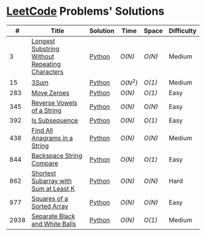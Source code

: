 # [LeetCode](hthttps://github.com/graycefully/leetcode-solutions/tree/maintps://leetcode.com/problemset/all/) Problems' Solutions

| #     |  Title               |  Solution       |  Time           |  Space          |  Difficulty     |
| ----- | -------------------- | --------------- | --------------- | --------------- | --------------- |
3 | [Longest Substring Without Repeating Characters](https://leetcode.com/problems/longest-substring-without-repeating-characters/) | [Python](./Python/longest-substring-without-repeating-characters.py) | _O(N)_ | _O(N)_ | Medium |
15 | [3Sum](https://leetcode.com/problems/3sum/) | [Python](./Python/3sum.py) | _O(N<sup>2</sup>)_ | _O(1)_ | Medium |
283 | [Move Zeroes](https://leetcode.com/problems/move-zeroes/) | [Python](./Python/move-zeroes.py) | _O(N)_ | _O(1)_ | Easy |
345 | [Reverse Vowels of a String](https://leetcode.com/problems/reverse-vowels-of-a-string/) | [Python](./Python/reverse-vowels-of-a-string.py) | _O(N)_ | _O(N)_ | Easy |
392 | [Is Subsequence](https://leetcode.com/problems/is-subsequence/) | [Python](./Python/is-subsequence.py) | _O(N)_ | _O(1)_ | Easy |
438 | [Find All Anagrams in a String](https://leetcode.com/problems/find-all-anagrams-in-a-string/) | [Python](./Python/find-all-anagrams-in-a-string.py) | _O(N)_ | _O(N)_ | Medium |
844 | [Backspace String Compare](https://leetcode.com/problems/backspace-string-compare/) | [Python](./Python/backspace-string-compare.py) | _O(N)_ | _O(1)_ | Easy |
862 | [Shortest Subarray with Sum at Least K](https://leetcode.com/problems/shortest-subarray-with-sum-at-least-k/) | [Python](./Python/shortest-subarray-with-sum-at-least-k.py) | _O(N)_ | _O(N)_ | Hard |
977 | [Squares of a Sorted Array](https://leetcode.com/problems/squares-of-a-sorted-array/) | [Python](./Python/squares-of-a-sorted-array.py) | _O(N)_ | _O(N)_ | Easy |
2938 | [Separate Black and White Balls](https://leetcode.com/problems/separate-black-and-white-balls/) | [Python](./Python/separate-black-and-white-balls.py) | _O(N)_ | _O(1)_ | Medium |
